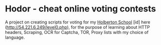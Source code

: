 # Hodor - cheat online voting contests
A project on creating scripts for voting for my [Holberton School](https://holbertonschool.com) [id] here (http://54.221.6.249/level0.php), for the purpose of learning about HTTP headers, Scraping, OCR for Captcha, TOR, Proxy lists with my choice of language.
